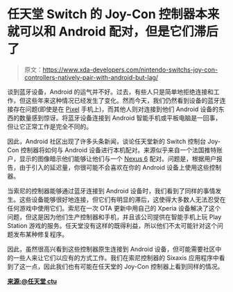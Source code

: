 # 任天堂 Switch 的 Joy-Con 控制器本来就可以和 Android 配对，但是它们滞后了

> 原文：<https://www.xda-developers.com/nintendo-switchs-joy-con-controllers-natively-pair-with-android-but-lag/>

谈到蓝牙设备，Android 的运气并不好。过去，有些人只是简单地拒绝连接和工作，但这些年来这种情况已经发生了变化。然而今天，我们仍然看到设备的蓝牙连接存在问题(即使是在 [Pixel](https://forum.xda-developers.com/pixel) 手机上)，而其他人则对连接到他们 Android 设备的东西的数量感到惊讶。将蓝牙设备连接到 Android 智能手机或平板电脑是一回事，但让它正常工作是完全不同的。

因此，Android 社区出现了许多头条新闻，谈论任天堂新的 Switch 控制台 Joy-Con 控制器将如何与 Android 设备进行本机配对。来源似乎来自一个法国推特账户，显示的图像暗示他们能够让他们与一个 [Nexus 6](https://forum.xda-developers.com/nexus-6) 配对。问题是，根据用户报告，由于引入的延迟量，你很可能不会喜欢在你的 Android 设备上使用这些控制器。

当索尼的控制器能够通过蓝牙连接到 Android 设备时，我们看到了同样的事情发生。这些设备能够很好地连接，但它们有明显的滞后，这使得大多数人无法忍受在任何游戏中使用它们。索尼在一次 OTA 更新中用自己的 Xperia 设备解决了这个问题，但这是因为他们生产控制器和手机，并且该公司提供在智能手机上玩 Play Station 游戏的服务。任天堂没有这样的既得利益，所以他们不太可能针对这个问题发布某种修复程序。

因此，虽然很高兴看到这些控制器原生连接到 Android 设备，但可能需要社区中的一些人来让它们以应有的方式工作。我们在索尼控制器的 Sixaxis 应用程序中看到了这一点，因此我们也有可能在任天堂的 Joy-Con 控制器上看到同样的情况。

[**来源:@任天堂 ctu**](https://twitter.com/NintendoActu/status/836678453403467777)